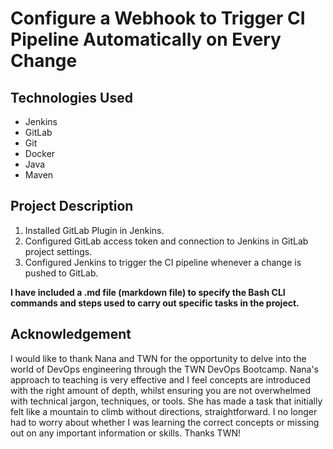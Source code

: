 # Configure a Webhook to Trigger CI Pipeline Automatically on Every Change

## Technologies Used

- Jenkins
- GitLab
- Git
- Docker
- Java
- Maven

## Project Description

1. Installed GitLab Plugin in Jenkins.
2. Configured GitLab access token and connection to Jenkins in GitLab project settings.
3. Configured Jenkins to trigger the CI pipeline whenever a change is pushed to GitLab.


**I have included a .md file (markdown file) to specify the Bash CLI commands and steps used to carry out specific tasks in the project.**

## Acknowledgement

I would like to thank Nana and TWN for the opportunity to delve into the world of DevOps engineering through the TWN DevOps Bootcamp. Nana's approach to teaching is very effective and I feel concepts are introduced with the right amount of depth, whilst ensuring you are not overwhelmed with technical jargon, techniques, or tools. She has made a task that initially felt like a mountain to climb without directions, straightforward. I no longer had to worry about whether I was learning the correct concepts or missing out on any important information or skills. Thanks TWN!
